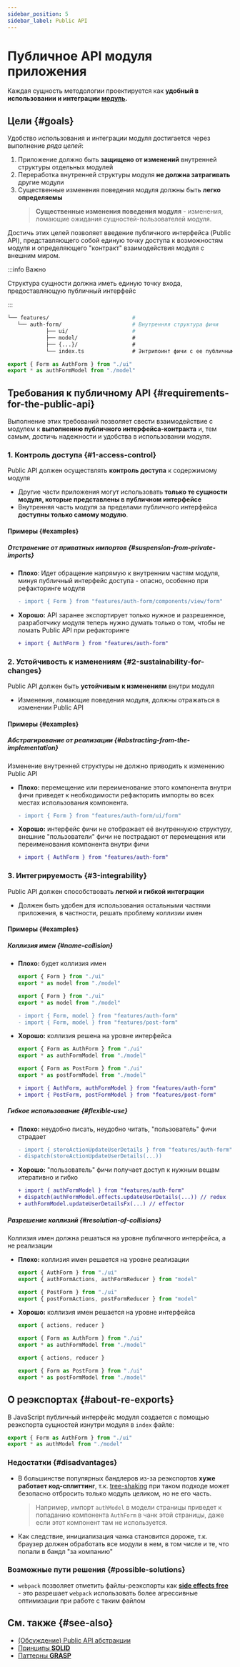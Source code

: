 ```yaml
---
sidebar_position: 5
sidebar_label: Public API
---
```


# Публичное API модуля приложения

Каждая сущность методологии проектируется как **удобный в использовании и интеграции [модуль][refs-glossary].**

## Цели {#goals}

Удобство использования и интеграции модуля достигается через выполнение *ряда целей*:

1. Приложение должно быть **защищено от изменений** внутренней структуры отдельных модулей
1. Переработка внутренней структуры модуля **не должна затрагивать** другие модули
1. Существенные изменения поведения модуля должны быть **легко определяемы**
    > **Существенные изменения поведения модуля** - изменения, ломающие ожидания сущностей-пользователей модуля.

Достичь этих целей позволяет введение публичного интерфейса (Public API), представляющего собой единую точку доступа к возможностям модуля и определяющего "контракт" взаимодействия модуля с внешним миром.

:::info Важно

Структура сущности должна иметь единую точку входа, предоставляющую публичный интерфейс

:::

```sh
└── features/                          # 
   └── auth-form/                      # Внутренняя структура фичи
            ├── ui/                    #
            ├── model/                 #
            ├── {...}/                 #
            └── index.ts               # Энтрипоинт фичи с ее публичным API
```

```ts title=**/**/index.ts
export { Form as AuthForm } from "./ui"
export * as authFormModel from "./model"
```

## Требования к публичному API {#requirements-for-the-public-api}

Выполнение этих требований позволяет свести взаимодействие с модулем к **выполнению публичного интерфейса-контракта** и, тем самым, достичь надежности и удобства в использовании модуля.

### 1. Контроль доступа {#1-access-control}

Public API должен осуществлять **контроль доступа** к содержимому модуля

- Другие части приложения могут использовать **только те сущности модуля, которые представлены в публичном интерфейсе**
- Внутренняя часть модуля за пределами публичного интерфейса **доступны только самому модулю**.

#### Примеры {#examples}

##### Отстранение от приватных импортов {#suspension-from-private-imports}

- **Плохо**: Идет обращение напрямую к внутренним частям модуля, минуя публичный интерфейс доступа - опасно, особенно при рефакторинге модуля

    ```diff
    - import { Form } from "features/auth-form/components/view/form"
    ```

- **Хорошо:** API заранее экспортирует только нужное и разрешенное, разработчику модуля теперь нужно думать только о том, чтобы не ломать Public API при рефакторинге

    ```diff
    + import { AuthForm } from "features/auth-form"
    ```

### 2. Устойчивость к изменениям {#2-sustainability-for-changes}

Public API должен быть **устойчивым к изменениям** внутри модуля

- Изменения, ломающие поведения модуля, должны отражаться в изменении Public API

#### Примеры {#examples}

##### Абстрагирование от реализации {#abstracting-from-the-implementation}

Изменение внутренней структуры не должно приводить к изменению Public API

- **Плохо:** перемещение или переименование этого компонента внутри фичи приведет к необходимости рефакторить импорты во всех местах использования компонента.

    ```diff
    - import { Form } from "features/auth-form/ui/form"
    ```

- **Хорошо:** интерфейс фичи не отображает её внутреннуюю структуру, внешние "пользователи" фичи не пострадают от перемещения или переименования компонента внутри фичи

    ```diff
    + import { AuthForm } from "features/auth-form"
    ```

### 3. Интегрируемость {#3-integrability}

Public API должен способствовать **легкой и гибкой интеграции**

- Должен быть удобен для использования остальными частями приложения, в частности, решать проблему коллизии имен

#### Примеры {#examples}

##### Коллизия имен {#name-collision}

- **Плохо:** будет коллизия имен

    ```ts title=features/auth-form/index.ts
    export { Form } from "./ui"
    export * as model from "./model"
    ```

    ```ts title=features/post-form/index.ts
    export { Form } from "./ui"
    export * as model from "./model"
    ```

    ```diff
    - import { Form, model } from "features/auth-form"
    - import { Form, model } from "features/post-form"
    ```

- **Хорошо:** коллизия решена на уровне интерфейса

    ```ts title=features/auth-form/index.ts
    export { Form as AuthForm } from "./ui"
    export * as authFormModel from "./model"
    ```

    ```ts title=features/post-form/index.ts
    export { Form as PostForm } from "./ui"
    export * as postFormModel from "./model"
    ```

    ```diff
    + import { AuthForm, authFormModel } from "features/auth-form"
    + import { PostForm, postFormModel } from "features/post-form"
    ```

##### Гибкое использование {#flexible-use}

- **Плохо:** неудобно писать, неудобно читать, "пользователь" фичи страдает

    ```diff
    - import { storeActionUpdateUserDetails } from "features/auth-form"
    - dispatch(storeActionUpdateUserDetails(...))
    ```

- **Хорошо:** "пользователь" фичи получает доступ к нужным вещам итеративно и гибко

    ```diff
    + import { authFormModel } from "features/auth-form"
    + dispatch(authFormModel.effects.updateUserDetails(...)) // redux
    + authFormModel.updateUserDetailsFx(...) // effector
    ```

##### Разрешение коллизий {#resolution-of-collisions}

Коллизия имен должна решаться на уровне публичного интерфейса, а не реализации

- **Плохо:** коллизия имен решается на уровне реализации

    ```ts title=features/auth-form/index.ts
    export { AuthForm } from "./ui"
    export { authFormActions, authFormReducer } from "model"
    ```

    ```ts title=features/post-form/index.ts
    export { PostForm } from "./ui"
    export { postFormActions, postFormReducer } from "model"
    ```

- **Хорошо:** коллизия имен решается на уровне интерфейса

    ```ts title=features/auth-form/model.ts
    export { actions, reducer }
    ```

    ```ts title=features/auth-form/index.ts
    export { Form as AuthForm } from "./ui"
    export * as authFormModel from "./model"
    ```

     ```ts title=features/post-form/model.ts
    export { actions, reducer }
    ```

    ```ts title=features/post-form/index.ts
    export { Form as PostForm } from "./ui"
    export * as postFormModel from "./model"
    ```

## О реэкспортах {#about-re-exports}

В JavaScript публичный интерфейс модуля создается с помощью реэкспорта сущностей изнутри модуля в `index` файле:

```ts title=**/**/index.ts
export { Form as AuthForm } from "./ui"
export * as authModel from "./model"
```

### Недостатки {#disadvantages}

- В большинстве популярных бандлеров из-за реэкспортов **хуже работает код-сплиттинг**, т.к. [tree-shaking](https://webpack.js.org/guides/tree-shaking/) при таком подходе может безопасно отбросить только модуль целиком, но не его часть.
   > Например, импорт `authModel` в модели страницы приведет к попаданию компонента `AuthForm` в чанк этой страницы, даже если этот компонент там не используется.

- Как следствие, инициализация чанка становится дороже, т.к. браузер должен обработать все модули в нем, в том числе и те, что попали в бандл "за компанию"

### Возможные пути решения {#possible-solutions}

- `webpack` позволяет отметить файлы-реэкспорты как [**side effects free**](https://webpack.js.org/guides/tree-shaking/#mark-the-file-as-side-effect-free) - это разрешает `webpack` использовать более агрессивные оптимизации при работе с таким файлом

## См. также {#see-also}

- [(Обсуждение) Public API абстракции][disc-src]
- [Принципы **SOLID**][ext-solid]
- [Паттерны **GRASP**][ext-grasp]

[refs-glossary]: /docs/reference/glossary

[disc-src]: https://github.com/feature-sliced/documentation/discussions/41
[ext-solid]: https://ru.wikipedia.org/wiki/SOLID
[ext-grasp]: https://ru.wikipedia.org/wiki/GRASP
